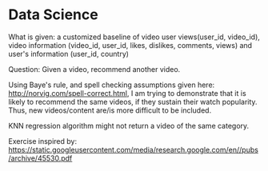 # Data Science 

What is given: a customized baseline of video user views(user_id, video_id), video information (video_id, user_id, likes, dislikes, comments, views) and user's information (user_id, country)

Question: Given a video, recommend another video. 

Using Baye's rule, and spell checking assumptions given here: http://norvig.com/spell-correct.html, I am trying to demonstrate that it is likely to recommend the same videos, if they sustain their watch popularity. Thus, new videos/content are/is more difficult to be included. 

KNN regression algorithm might not return a video of the same category.

Exercise inspired by: https://static.googleusercontent.com/media/research.google.com/en//pubs/archive/45530.pdf
